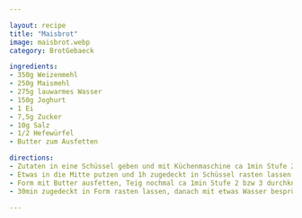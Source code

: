 ```yaml
---

layout: recipe
title: "Maisbrot"
image: maisbrot.webp
category: BrotGebaeck

ingredients:
- 350g Weizenmehl
- 250g Maismehl
- 275g lauwarmes Wasser
- 150g Joghurt
- 1 Ei
- 7,5g Zucker
- 10g Salz
- 1/2 Hefewürfel
- Butter zum Ausfetten

directions:
- Zutaten in eine Schüssel geben und mit Küchenmaschine ca 1min Stufe 2, dann 4min Stufe 3 verkneten
- Etwas in die Mitte putzen und 1h zugedeckt in Schüssel rasten lassen
- Form mit Butter ausfetten, Teig nochmal ca 1min Stufe 2 bzw 3 durchkneten und in die Form putzen
- 30min zugedeckt in Form rasten lassen, danach mit etwas Wasser besprühen und bei 200°C Ober/Unterhitze im vorgeheizten Backrohr ca 31min backen

---
```

